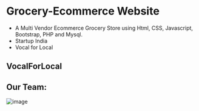 
# Grocery-Ecommerce Website

- A Multi Vendor Ecommerce Grocery Store using Html, CSS, Javascript, Bootstrap, PHP and Mysql.
- Startup India
- Vocal for Local

## VocalForLocal

## Our Team:

![image](https://i.ibb.co/ZfLt3v9/Whats-App-Image-2021-04-11-at-3-32-44-PM.jpg)

